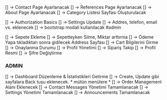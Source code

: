 [] -> Contact Page Ayarlanacak
[] -> References Page Ayarlanacak
[] -> About Page Ayarlanacak
[] -> Category Listesi Sayfası Oluşturulacak

[] -> Authorization Basics
[] -> Settings Update
    [] -> Addres, telefon, email vs. eklenecek
    [] -> bootstrap modali kullanılacak #admin

[] -> Sepete Ekleme
[] -> Sepetteyken Silme, Miktar arttırma 
[] -> Ödeme Yapa tıkladıktan sonra gidilecek Address Sayfası
[] -> Cart Bilgilerini Girme 
[] -> Onaylanma Durumu
[] -> Profil Yönetimi
    [] -> Sipariş Takip
    [] -> Profil Resmi
    [] -> Şifre Değiştirme


### ADMIN
[] -> Dashboard Düzenleme & İstatistikleri Getirme
[] -> Create, Update gibi sayfalara Back tuşu eklenecek. * mütün menülere *
[] -> Order Management Alanı Eklenecek
[] -> Contact Messages Yönetimi Tamamlanacak
[] -> Settings Yönetimi Tamamlanacak
[] -> Announcements Tamamlanacak

